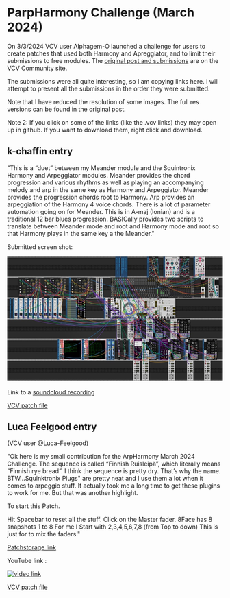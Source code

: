 # ParpHarmony Challenge (March 2024)

On 3/3/2024 VCV user Alphagem-O launched a challenge for users to create patches that used both Harmony and Apreggiator, and to limit their submissions to free modules. The [original post and submissions](https://community.vcvrack.com/t/arpharmony-challenge-march-2024/21722) are on the VCV Community site.

The submissions were all quite interesting, so I am copying links here. I will attempt to present all the submissions in the order they were submitted.

Note that I have reduced the resolution of some images. The full res versions can be found in the original post.

Note 2: If you click on some of the links (like the .vcv links) they may open up in github. If you want to download them, right click and download.

## k-chaffin entry

"This is a “duet” between my Meander module and the Squintronix Harmony and Arpeggiator modules. Meander provides the chord progression and various rhythms as well as playing an accompanying melody and arp in the same key as Harmony and Arpeggiator. Meander provides the progression chords root to Harmony. Arp provides an arpeggiation of the Harmony 4 voice chords. There is a lot of parameter automation going on for Meander. This is in A-maj (Ionian) and is a traditional 12 bar blues progression. BASICally provides two scripts to translate between Meander mode and root and Harmony mode and root so that Harmony plays in the same key a the Meander."

Submitted screen shot:

![screen shot](./k-chaffin.jpeg)

Link to a [soundcloud recording](https://soundcloud.com/cyberpunken/squinktronix-arpharmony-challenge-blues)

[VCV patch file](./Squinktronix%20ArpHarmony%20Challenge%20Blues.vcv)

## Luca Feelgood entry

(VCV user @Luca-Feelgood)

"Ok here is my small contribution for the ArpHarmony March 2024 Challenge. The sequence is called “Finnish Ruisleipä”, which literally means “Finnish rye bread”. I think the sequence is pretty dry. That’s why the name. BTW…Squinktronix Plugs" are pretty neat and I use them a lot when it comes to arpeggio stuff. It actually took me a long time to get these plugins to work for me. But that was another highlight.

To start this Patch.

Hit Spacebar to reset all the stuff. Click on the Master fader. 8Face has 8 snapshots 1 to 8 For me I Start with 2,3,4,5,6,7,8 (from Top to down) This is just for to mix the faders."

[Patchstorage link](https://patchstorage.com/arpharmony-march-2024/)

YouTube link :

[![video link](https://i.ytimg.com/vi/u2y3KtcCMfU/0.jpg)](https://www.youtube.com/watch?v=u2y3KtcCMfU)

[VCV patch file](./Finnish%20Ruisleipä.vcv)

